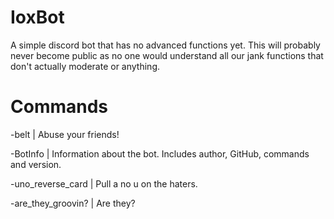 # IoxBot
A simple discord bot that has no advanced functions yet. This will probably never become public as no one would understand all our jank functions that don't actually moderate or anything.

# Commands
-belt | Abuse your friends!

-BotInfo | Information about the bot. Includes author, GitHub, commands and version.

-uno_reverse_card | Pull a no u on the haters.

-are_they_groovin? | Are they?
